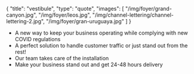 {
  "title":  "vestibule",
  "type": "quote",
  "images": [
    "/img/foyer/grand-canyon.jpg",
    "/img/foyer/leos.jpg",
    "/img/channel-lettering/channel-lettering-2.jpg",
    "/img/foyer/gran-uruguaya.jpg"
  ]
}

* A new way to keep your business operating while complying with new COVID regulations
* A perfect solution to handle customer traffic or just stand out from the rest!
* Our team takes care of the installation
* Make your business stand out and get 24-48 hours delivery
